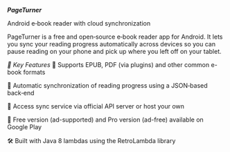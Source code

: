 ***PageTurner***

Android e‑book reader with cloud synchronization

PageTurner is a free and open‑source e‑book reader app for Android. It lets you sync your reading progress automatically across devices so you can pause reading on your phone and pick up where you left off on your tablet.

*🌟 Key Features*
📘 Supports EPUB, PDF (via plugins) and other common e-book formats

🔄 Automatic synchronization of reading progress using a JSON‑based back‑end

🔐 Access sync service via official API server or host your own

📱 Free version (ad-supported) and Pro version (ad-free) available on Google Play

🛠️ Built with Java 8 lambdas using the RetroLambda library

